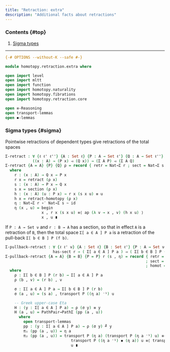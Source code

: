 ```yaml
---
title: "Retraction: extra"
description: "Additional facts about retractions"
---
```


### Contents {#top}

1. [Sigma types](#sigma)

--------------------------------------------------

```agda
{-# OPTIONS --without-K --safe #-}

module homotopy.retraction.extra where

open import level
open import mltt
open import function
open import homotopy.naturality
open import homotopy.fibrations
open import homotopy.retraction.core

open ≡-Reasoning
open transport-lemmas
open ◾-lemmas
```

### Sigma types {#sigma}

Pointwise retractions of dependent types give retractions of the total spaces

```agda
Σ-retract : ∀ {ℓ ℓ' ℓ''} {A : Set ℓ} {P : A → Set ℓ'} {Q : A → Set ℓ''} →
            ((x : A) → (P x) ◅ (Q x)) → (Σ A P) ◅ (Σ A Q)
Σ-retract {A = A} {P} {Q} ρ = record { retr = Nat→Σ r ; sect = Nat→Σ s ; homot = η }
  where
    r : (x : A) → Q x → P x
    r x = retract (ρ x)
    s : (x : A) → P x → Q x
    s x = section (ρ x)
    h : (x : A) (u : P x) → r x (s x u) ≡ u
    h x = retract-homotopy (ρ x)
    η : Nat→Σ r ∘′ Nat→Σ s ~ id
    η (x , u) = begin
                x , r x (s x u) ≡⟨ ap (λ v → x , v) (h x u) ⟩
                x , u ∎
```


If `P : A → Set ν` and `r : B → A` has a section, so that in effect
`A` is a retraction of `B`, then the total space `Σ[ a ∈ A ] P a` is a
retraction of the pull-back `Σ[ b ∈ B ] P (f b)`.

```agda
Σ-pullback-retract : ∀ {ℓ ℓ' ν} {A : Set ℓ} {B : Set ℓ'} {P : A → Set ν} (r : B → A) → 
                     has-sect r → ( Σ[ a ∈ A ] P a ) ◅ ( Σ[ b ∈ B ] P (r b) )
Σ-pullback-retract {A = A} {B = B} {P = P} r (s , η) = record { retr = ρ
                                                              ; sect = σ
                                                              ; homot = Η }
  where
    ρ : Σ[ b ∈ B ] P (r b) → Σ[ a ∈ A ] P a 
    ρ (b , v) = (r b) , v

    σ : Σ[ a ∈ A ] P a → Σ[ b ∈ B ] P (r b)
    σ (a , u) = (s a) , transport P ((η a) ⁻¹) u

    -- Greek upper-case Eta
    Η : (y : Σ[ a ∈ A ] P a) → ρ (σ y) ≡ y 
    Η (a , u) = PathPair→PathΣ (pp (a , u))
      where
        open transport-lemmas
        pp : (y : Σ[ a ∈ A ] P a) → ρ (σ y) ╝ y
        π₁ (pp (a , u)) = η a
        π₂ (pp (a , u)) = transport P (η a) (transport P (η a ⁻¹) u) ≡⟨ transport◾ (η a ⁻¹) (η a) ⟩
                             transport P ((η a ⁻¹) ◾ (η a)) u ≡⟨ transport≡ (linv (η a)) ⟩
                             u ∎

```

